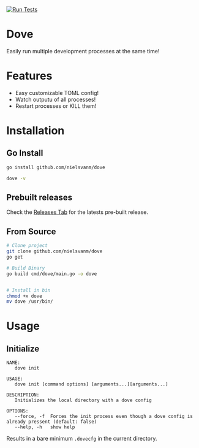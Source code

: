 [![Run Tests](https://github.com/NielsVanM/dove/actions/workflows/tests.yml/badge.svg?branch=main)](https://github.com/NielsVanM/dove/actions/workflows/tests.yml)

# Dove
Easily run multiple development processes at the same time!


# Features
- Easy customizable TOML config!
- Watch outputu of all processes!
- Restart processes or KILL them!


# Installation
## Go Install
```sh
go install github.com/nielsvanm/dove

dove -v
```

## Prebuilt releases
Check the [Releases Tab](https://github.com/NielsVanM/dove/releases) for the latests pre-built release.


## From Source
```sh
# Clone project
git clone github.com/nielsvanm/dove
go get

# Build Binary
go build cmd/dove/main.go -o dove


# Install in bin
chmod +x dove
mv dove /usr/bin/
```

# Usage

## Initialize 
```text
NAME:
   dove init

USAGE:
   dove init [command options] [arguments...][arguments...]

DESCRIPTION:
   Initializes the local directory with a dove config

OPTIONS:
   --force, -f  Forces the init process even though a dove config is already pressent (default: false)
   --help, -h   show help
```

Results in a bare minimum `.dovecfg` in the current directory.




